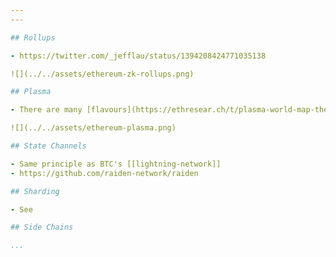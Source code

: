 ```yaml
---
---

## Rollups

- https://twitter.com/_jefflau/status/1394208424771035138

![](../../assets/ethereum-zk-rollups.png)

## Plasma

- There are many [flavours](https://ethresear.ch/t/plasma-world-map-the-hitchhiker-s-guide-to-the-plasma/4333) to Plasma (e.g. Plasma Cash, Debit, and MVP)

![](../../assets/ethereum-plasma.png)

## State Channels

- Same principle as BTC's [[lightning-network]]
- https://github.com/raiden-network/raiden

## Sharding

- See

## Side Chains

...
```


[//begin]: # "Autogenerated link references for markdown compatibility"
[lightning-network]: lightning-network "Lightning"
[//end]: # "Autogenerated link references"
